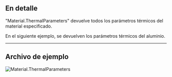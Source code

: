 ## En detalle
"Material.ThermalParameters" devuelve todos los parámetros térmicos del material especificado.

En el siguiente ejemplo, se devuelven los parámetros térmicos del aluminio.
___
## Archivo de ejemplo

![Material.ThermalParameters](./Revit.Elements.Material.ThermalParameters_img.jpg)
